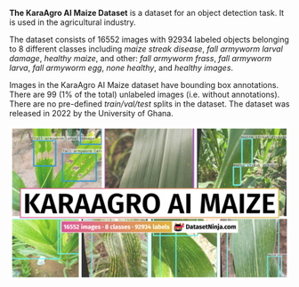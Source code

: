 **The KaraAgro AI Maize Dataset** is a dataset for an object detection task. It is used in the agricultural industry. 

The dataset consists of 16552 images with 92934 labeled objects belonging to 8 different classes including *maize streak disease*, *fall armyworm larval damage*, *healthy maize*, and other: *fall armyworm frass*, *fall armyworm larva*, *fall armyworm egg*, *none healthy*, and *healthy images*.

Images in the KaraAgro AI Maize dataset have bounding box annotations. There are 99 (1% of the total) unlabeled images (i.e. without annotations). There are no pre-defined <i>train/val/test</i> splits in the dataset. The dataset was released in 2022 by the University of Ghana.

<img src="https://github.com/dataset-ninja/kara-agro-ai-maize/raw/main/visualizations/poster.png">
